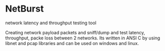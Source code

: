 # NetBurst
network latency and throughput testing tool

Creating network payload packets and sniff/dump and test latency,
throughput, packe loss between 2 networks. Its written in ANSI C by
using libnet and pcap libraries and can be used on windows and linux.
